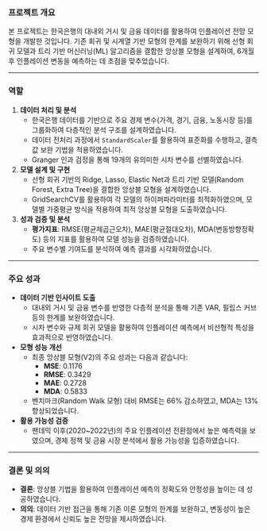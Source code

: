 ### **프로젝트 개요**

본 프로젝트는 한국은행의 대내외 거시 및 금융 데이터를 활용하여 인플레이션 전망 모형을 개발한 것입니다. 기존 회귀 및 시계열 기반 모형의 한계를 보완하기 위해 선형 회귀 모델과 트리 기반 머신러닝(ML) 알고리즘을 결합한 앙상블 모형을 설계하여, 6개월 후 인플레이션 변동을 예측하는 데 초점을 맞추었습니다.

---

### **역할**

1. **데이터 처리 및 분석**
    - 한국은행 데이터를 기반으로 주요 경제 변수(가격, 경기, 금융, 노동시장 등)를 그룹화하여 다층적인 분석 구조를 설계하였습니다.
    - 데이터 전처리 과정에서 `StandardScaler`를 활용하여 표준화를 수행하고, 결측값 보완 기법을 적용하였습니다.
    - Granger 인과 검정을 통해 19개의 유의미한 시차 변수를 선별하였습니다.
2. **모델 설계 및 구현**
    - 선형 회귀 기반의 Ridge, Lasso, Elastic Net과 트리 기반 모델(Random Forest, Extra Tree)을 결합한 앙상블 모형을 설계하였습니다.
    - GridSearchCV를 활용하여 각 모델의 하이퍼파라미터를 최적화하였으며, 모델별 가중평균 방식을 적용하여 최적 앙상블 모형을 도출하였습니다.
3. **성과 검증 및 분석**
    - **평가지표**: RMSE(평균제곱근오차), MAE(평균절대오차), MDA(변동방향정확도) 등의 지표를 활용하여 모델 성능을 검증하였습니다.
    - 주요 변수별 기여도를 분석하여 예측 결과를 시각화하였습니다.

---

### **주요 성과**

- **데이터 기반 인사이트 도출**
    - 대내외 거시 및 금융 변수를 반영한 다층적 분석을 통해 기존 VAR, 필립스 커브 등의 한계를 보완하였습니다.
    - 시차 변수와 규제 회귀 모델을 활용하여 인플레이션 예측에서 비선형적 특성을 효과적으로 반영하였습니다.
- **모형 성능 개선**
    - 최종 앙상블 모형(V2)의 주요 성과는 다음과 같습니다:
        - **MSE**: 0.1176
        - **RMSE**: 0.3429
        - **MAE**: 0.2728
        - **MDA**: 0.5833
    - 벤치마크(Random Walk 모형) 대비 RMSE는 66% 감소하였고, MDA는 13% 향상되었습니다.
- **활용 가능성 검증**
    - 팬데믹 이후(2020~2022년)의 주요 인플레이션 전환점에서 높은 예측력을 보였으며, 경제 정책 및 금융 시장 분석에서 활용 가능성을 입증하였습니다.

---

### **결론 및 의의**

- **결론**: 앙상블 기법을 활용하여 인플레이션 예측의 정확도와 안정성을 높이는 데 성공하였습니다.
- **의의**: 데이터 기반 접근을 통해 기존 이론 모형의 한계를 보완하고, 변동성이 높은 경제 환경에서 신뢰도 높은 전망을 제시하였습니다.
